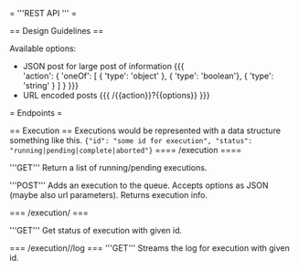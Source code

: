 = '''REST API ''' =

== Design Guidelines ==

Available options:
 * JSON post for large post of information
{{{    
      'action': {
          'oneOf': [
            { 'type': 'object' },
            { 'type': 'boolean'},
            { 'type': 'string' }
           ]
          }
}}}
 * URL encoded posts
{{{
    /{{action}}?{{options}}
}}}

= Endpoints =

== Execution ==
Executions would be represented with a data structure something like this.
`{"id": "some id for execution", "status": "running|pending|complete|aborted"}`
==== /execution ====

'''GET'''
Return a list of running/pending executions.

'''POST'''
Adds an execution to the queue. Accepts options as JSON (maybe also url parameters).
Returns execution info.

=== /execution/<id> ===

'''GET'''
Get status of execution with given id.

=== /execution/<id>/log ===
'''GET''' Streams the log for execution with given id.

